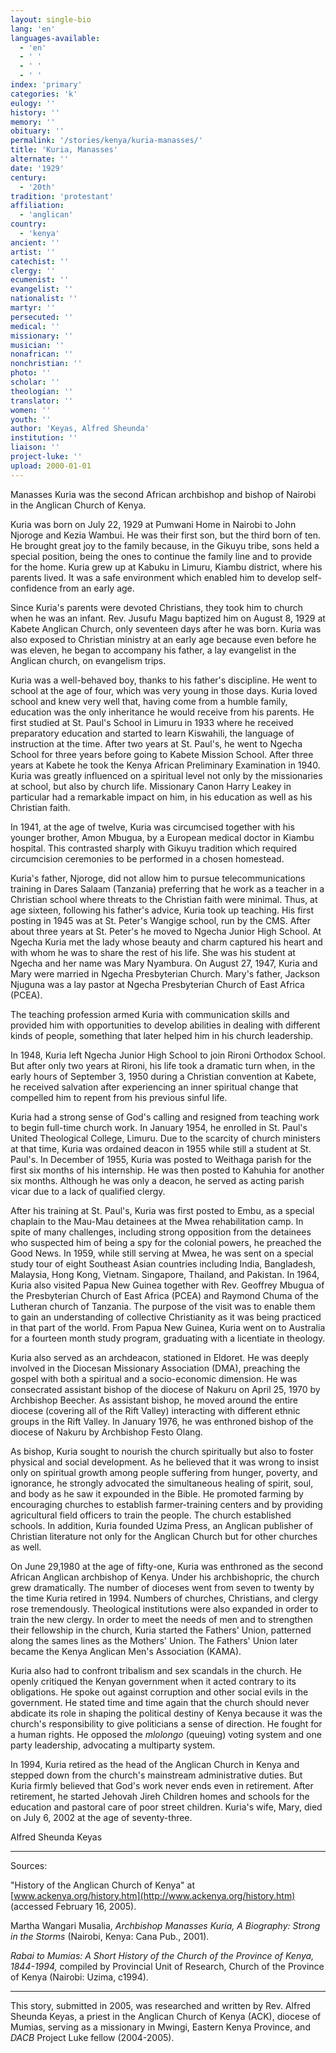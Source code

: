 ```yaml
---
layout: single-bio
lang: 'en'
languages-available:
  - 'en'
  - ' '
  - ' '
  - ' '
index: 'primary'
categories: 'k'
eulogy: ''
history: ''
memory: ''
obituary: ''
permalink: '/stories/kenya/kuria-manasses/'
title: 'Kuria, Manasses'
alternate: ''
date: '1929'
century:
  - '20th'
tradition: 'protestant'
affiliation:
  - 'anglican'
country:
  - 'kenya'
ancient: ''
artist: ''
catechist: ''
clergy: ''
ecumenist: ''
evangelist: ''
nationalist: ''
martyr: ''
persecuted: ''
medical: ''
missionary: ''
musician: ''
nonafrican: ''
nonchristian: ''
photo: ''
scholar: ''
theologian: ''
translator: ''
women: ''
youth: ''
author: 'Keyas, Alfred Sheunda'
institution: ''
liaison: ''
project-luke: ''
upload: 2000-01-01
---
```



Manasses Kuria was the second African archbishop and bishop of Nairobi in the Anglican Church of Kenya.

Kuria was born on July 22, 1929 at Pumwani Home in Nairobi to John Njoroge and Kezia Wambui. He was their first son, but the third born of ten. He brought great joy to the family because, in the Gikuyu tribe, sons held a special position, being the ones to continue the family line and to provide for the home. Kuria grew up at Kabuku in Limuru, Kiambu district, where his parents lived.  It was a safe environment which enabled him to develop self-confidence from an early age.

Since Kuria's parents were devoted Christians, they took him to church when he was an infant. Rev. Jusufu Magu baptized him on August 8, 1929 at Kabete Anglican Church, only seventeen days after he was born. Kuria was also exposed to Christian ministry at an early age because even before he was eleven, he began to accompany his father, a lay evangelist in the Anglican church, on evangelism trips.

Kuria was a well-behaved boy, thanks to his father's discipline. He went to school at the age of four, which was very young in those days. Kuria loved school and knew very well that, having come from a humble family, education was the only inheritance he would receive from his parents. He first studied at St. Paul's School in Limuru in 1933 where he received preparatory education and started to learn Kiswahili, the language of instruction at the time. After two years at St. Paul's, he went to Ngecha School for three years before going to Kabete Mission School. After three years at Kabete he took the Kenya African Preliminary Examination in 1940. Kuria was greatly influenced on a spiritual level not only by the missionaries at school, but also by church life. Missionary Canon Harry Leakey in particular had a remarkable impact on him, in his education as well as his Christian faith.

In 1941, at the age of twelve, Kuria was circumcised together with his younger brother, Amon Mbugua, by a European medical doctor in Kiambu hospital. This contrasted sharply with Gikuyu tradition which required circumcision ceremonies to be performed in a chosen homestead.

Kuria's father, Njoroge, did not allow him to pursue telecommunications training in Dares Salaam (Tanzania) preferring that he work as a teacher in a Christian school where threats to the Christian faith were minimal. Thus, at age sixteen, following his father's advice, Kuria took up teaching. His first posting in 1945 was at St. Peter's Wangige school, run by the CMS. After about three years at St. Peter's he moved to Ngecha Junior High School. At Ngecha Kuria met the lady whose beauty and charm captured his heart and with whom he was to share the rest of his life. She was his student at Ngecha and her name was Mary Nyambura.  On August 27, 1947, Kuria and Mary were married in Ngecha Presbyterian Church.  Mary's father, Jackson Njuguna was a lay pastor at Ngecha Presbyterian Church of East Africa (PCEA).

The teaching profession armed Kuria with communication skills and provided him with opportunities to develop abilities in dealing with different kinds of people, something that later helped him in his church leadership.

In 1948, Kuria left Ngecha Junior High School to join Rironi Orthodox School. But after only two years at Rironi, his life took a dramatic turn when, in the early hours of September 3, 1950 during a Christian convention at Kabete, he received salvation after experiencing an inner spiritual change that compelled him to repent from his previous sinful life.

Kuria had a strong sense of God's calling and resigned from teaching work to begin full-time church work. In January 1954, he enrolled in St. Paul's United Theological College, Limuru. Due to the scarcity of church ministers at that time, Kuria was ordained deacon in 1955 while still a student at St. Paul's. In December of 1955, Kuria was posted to Weithaga parish for the first six months of his internship. He was then posted to Kahuhia for another six months. Although he was only a deacon, he served as acting parish vicar due to a lack of qualified clergy.

After his training at St. Paul's, Kuria was first posted to Embu, as a special chaplain to the Mau-Mau detainees at the Mwea rehabilitation camp. In spite of many challenges, including strong opposition from the detainees who suspected him of being a spy for the colonial powers, he preached the Good News. In 1959, while still serving at Mwea, he was sent on a special study tour of eight Southeast Asian countries including India, Bangladesh, Malaysia, Hong Kong, Vietnam. Singapore, Thailand, and Pakistan. In 1964, Kuria also visited Papua New Guinea together with Rev. Geoffrey Mbugua of the Presbyterian Church of East Africa (PCEA) and Raymond Chuma of the Lutheran church of Tanzania. The purpose of the visit was to enable them to gain an understanding of collective Christianity as it was being practiced in that part of the world. From Papua New Guinea, Kuria went on to Australia for a fourteen month study program, graduating with a licentiate in theology.

Kuria also served as an archdeacon, stationed in Eldoret. He was deeply involved in the Diocesan Missionary Association (DMA), preaching the gospel with both a spiritual and a socio-economic dimension. He was consecrated assistant bishop of the diocese of Nakuru on April 25, 1970 by Archbishop Beecher. As assistant bishop, he moved around the entire diocese (covering all of the Rift Valley) interacting with different ethnic groups in the Rift Valley. In January 1976, he was enthroned bishop of the diocese of Nakuru by Archbishop Festo Olang.

As bishop, Kuria sought to nourish the church spiritually but also to foster physical and social development. As he believed that it was wrong to insist only on spiritual growth among people suffering from hunger, poverty, and ignorance, he strongly advocated the simultaneous healing of spirit, soul, and body as he saw it expounded in the Bible. He promoted farming by encouraging churches to establish farmer-training centers and by providing agricultural field officers to train the people. The church established schools. In addition, Kuria founded Uzima Press, an Anglican publisher of Christian literature not only for the Anglican Church but for other churches as well.

On June 29,1980 at the age of fifty-one, Kuria was enthroned as the second African Anglican archbishop of Kenya. Under his archbishopric, the church grew dramatically. The number of dioceses went from seven to twenty by the time Kuria retired in 1994. Numbers of churches, Christians, and clergy rose tremendously. Theological institutions were also expanded in order to train the new clergy. In order to meet the needs of men and to strengthen their fellowship in the church, Kuria started the Fathers' Union,  patterned along the sames lines as the Mothers' Union. The Fathers' Union later became the Kenya Anglican Men's Association (KAMA).

Kuria also had to confront tribalism and sex scandals in the church. He openly critiqued the Kenyan government when it acted contrary to its obligations. He spoke out against corruption and other social evils in the government. He stated time and time again that the church should never abdicate its role in shaping the political destiny of Kenya because it was the church's responsibility to give politicians a sense of direction. He fought for a human rights. He opposed the *mlolongo* (queuing) voting system and one party leadership, advocating a multiparty system.

In 1994, Kuria retired as the head of the Anglican Church in Kenya and stepped down from the church's mainstream administrative duties. But Kuria firmly believed that God's work never ends even in retirement. After retirement, he started Jehovah Jireh Children homes and schools for the education and pastoral care of poor street children. Kuria's wife, Mary, died on July 6, 2002 at the age of seventy-three.

Alfred Sheunda Keyas

---

Sources:

"History of the Anglican Church of Kenya" at [www.ackenya.org/history.htm](http://www.ackenya.org/history.htm) (accessed February 16, 2005).

Martha Wangari Musalia, *Archbishop Manasses Kuria, A Biography: Strong in the    Storms* (Nairobi, Kenya: Cana Pub., 2001).

*Rabai to Mumias: A Short History of the Church of the Province of Kenya, 1844-1994,* compiled by Provincial Unit of Research, Church of the Province of Kenya (Nairobi: Uzima, c1994).

---

This story, submitted in 2005, was researched and written by Rev. Alfred Sheunda Keyas, a priest in the Anglican Church of Kenya (ACK), diocese of Mumias, serving as a missionary in Mwingi, Eastern Kenya Province, and *DACB* Project Luke fellow (2004-2005).